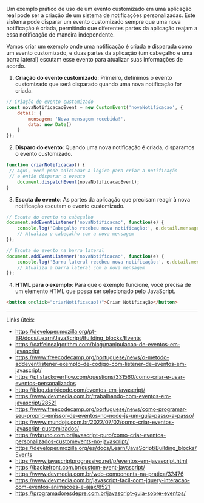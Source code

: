 Um exemplo prático de uso de um evento customizado em uma aplicação real pode ser a criação de um sistema de notificações personalizadas. Este sistema pode disparar um evento customizado sempre que uma nova notificação é criada, permitindo que diferentes partes da aplicação reajam a essa notificação de maneira independente.

Vamos criar um exemplo onde uma notificação é criada e disparada como um evento customizado, e duas partes da aplicação (um cabeçalho e uma barra lateral) escutam esse evento para atualizar suas informações de acordo.

1. **Criação do evento customizado**: Primeiro, definimos o evento customizado que será disparado quando uma nova notificação for criada.

```javascript
// Criação do evento customizado
const novaNotificacaoEvent = new CustomEvent('novaNotificacao', {
    detail: {
        mensagem: 'Nova mensagem recebida!',
        data: new Date()
    }
});
```

2. **Disparo do evento**: Quando uma nova notificação é criada, disparamos o evento customizado.

```javascript
function criarNotificacao() {
 // Aqui, você pode adicionar a lógica para criar a notificação
 // e então disparar o evento
    document.dispatchEvent(novaNotificacaoEvent);
}
```

3. **Escuta do evento**: As partes da aplicação que precisam reagir à nova notificação escutam o evento customizado.

```javascript
// Escuta do evento no cabeçalho
document.addEventListener('novaNotificacao', function(e) {
    console.log('Cabeçalho recebeu nova notificação:', e.detail.mensagem);
    // Atualiza o cabeçalho com a nova mensagem
});

// Escuta do evento na barra lateral
document.addEventListener('novaNotificacao', function(e) {
    console.log('Barra lateral recebeu nova notificação:', e.detail.mensagem);
    // Atualiza a barra lateral com a nova mensagem
});
```

4. **HTML para o exemplo**: Para que o exemplo funcione, você precisa de um elemento HTML que possa ser selecionado pelo JavaScript.

```html
<button onclick="criarNotificacao()">Criar Notificação</button>
```

----

Links úteis:
- https://developer.mozilla.org/pt-BR/docs/Learn/JavaScript/Building_blocks/Events
- https://caffeinealgorithm.com/blog/manipulacao-de-eventos-em-javascript
- https://www.freecodecamp.org/portuguese/news/o-metodo-addeventlistener-exemplo-de-codigo-com-listener-de-eventos-em-javascript/
- https://pt.stackoverflow.com/questions/331560/como-criar-e-usar-eventos-personalizados
- https://blog.dankicode.com/eventos-em-javascript/
- https://www.devmedia.com.br/trabalhando-com-eventos-em-javascript/28521
- https://www.freecodecamp.org/portuguese/news/como-programar-seu-proprio-emissor-de-eventos-no-node-js-um-guia-passo-a-passo/
- https://www.mundojs.com.br/2022/07/02/como-criar-eventos-javascript-customizados/
- https://wbruno.com.br/javascript-puro/como-criar-eventos-personalizados-customevents-no-javascript/
- https://developer.mozilla.org/es/docs/Learn/JavaScript/Building_blocks/Events
- https://www.javascriptprogressivo.net/p/eventos-em-javascript.html
- https://backefront.com.br/custom-event-javascript/
- https://www.devmedia.com.br/web-components-na-pratica/32476
- https://www.devmedia.com.br/javascript-facil-com-jquery-interacao-com-eventos-animacoes-e-ajax/8521
- https://programadoresdepre.com.br/javascript-guia-sobre-eventos/
